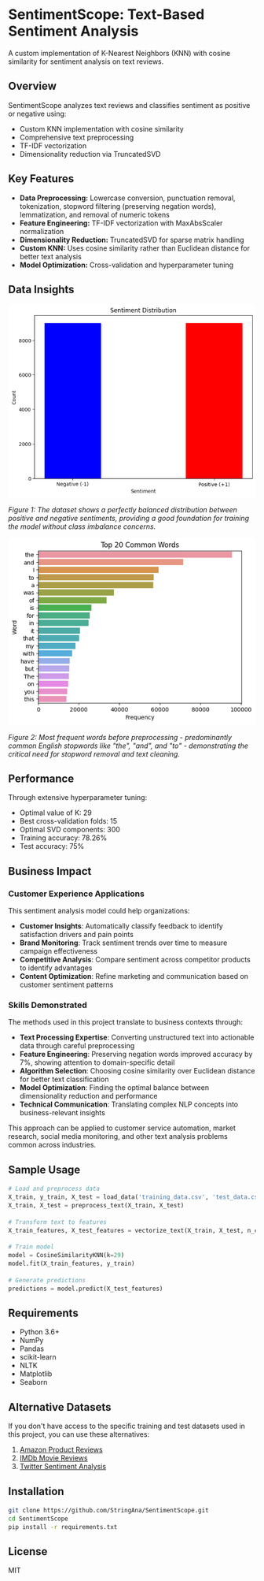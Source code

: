 # SentimentScope: Text-Based Sentiment Analysis

A custom implementation of K-Nearest Neighbors (KNN) with cosine similarity for sentiment analysis on text reviews.

## Overview

SentimentScope analyzes text reviews and classifies sentiment as positive or negative using:
- Custom KNN implementation with cosine similarity
- Comprehensive text preprocessing
- TF-IDF vectorization
- Dimensionality reduction via TruncatedSVD

## Key Features

- **Data Preprocessing:** Lowercase conversion, punctuation removal, tokenization, stopword filtering (preserving negation words), lemmatization, and removal of numeric tokens
- **Feature Engineering:** TF-IDF vectorization with MaxAbsScaler normalization
- **Dimensionality Reduction:** TruncatedSVD for sparse matrix handling
- **Custom KNN:** Uses cosine similarity rather than Euclidean distance for better text analysis
- **Model Optimization:** Cross-validation and hyperparameter tuning

## Data Insights

![Sentiment Distribution](./Images/sentiment_distribution.png)

*Figure 1: The dataset shows a perfectly balanced distribution between positive and negative sentiments, providing a good foundation for training the model without class imbalance concerns.*

![Word Frequencies](./Images/word_frequencies.png)

*Figure 2: Most frequent words before preprocessing - predominantly common English stopwords like "the", "and", and "to" - demonstrating the critical need for stopword removal and text cleaning.*

## Performance

Through extensive hyperparameter tuning:
- Optimal value of K: 29
- Best cross-validation folds: 15
- Optimal SVD components: 300
- Training accuracy: 78.26%
- Test accuracy: 75%

## Business Impact

### Customer Experience Applications

This sentiment analysis model could help organizations:

- **Customer Insights**: Automatically classify feedback to identify satisfaction drivers and pain points
- **Brand Monitoring**: Track sentiment trends over time to measure campaign effectiveness
- **Competitive Analysis**: Compare sentiment across competitor products to identify advantages
- **Content Optimization**: Refine marketing and communication based on customer sentiment patterns

### Skills Demonstrated

The methods used in this project translate to business contexts through:

- **Text Processing Expertise**: Converting unstructured text into actionable data through careful preprocessing
- **Feature Engineering**: Preserving negation words improved accuracy by 7%, showing attention to domain-specific detail
- **Algorithm Selection**: Choosing cosine similarity over Euclidean distance for better text classification
- **Model Optimization**: Finding the optimal balance between dimensionality reduction and performance
- **Technical Communication**: Translating complex NLP concepts into business-relevant insights

This approach can be applied to customer service automation, market research, social media monitoring, and other text analysis problems common across industries.

## Sample Usage

```python
# Load and preprocess data
X_train, y_train, X_test = load_data('training_data.csv', 'test_data.csv')
X_train, X_test = preprocess_text(X_train, X_test)

# Transform text to features
X_train_features, X_test_features = vectorize_text(X_train, X_test, n_components=300)

# Train model
model = CosineSimilarityKNN(k=29)
model.fit(X_train_features, y_train)

# Generate predictions
predictions = model.predict(X_test_features)
```

## Requirements

- Python 3.6+
- NumPy
- Pandas
- scikit-learn
- NLTK
- Matplotlib
- Seaborn

## Alternative Datasets

If you don't have access to the specific training and test datasets used in this project, you can use these alternatives:

1. [Amazon Product Reviews](https://www.kaggle.com/datasets/snap/amazon-fine-food-reviews)
2. [IMDb Movie Reviews](https://www.kaggle.com/datasets/lakshmi25npathi/imdb-dataset-of-50k-movie-reviews)
3. [Twitter Sentiment Analysis](https://www.kaggle.com/datasets/kazanova/sentiment140)

## Installation

```bash
git clone https://github.com/StringAna/SentimentScope.git
cd SentimentScope
pip install -r requirements.txt
```

## License

MIT
